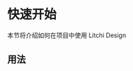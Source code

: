 # 快速开始

本节将介绍如何在项目中使用 Litchi Design

## 用法

<!-- ··· -->

<!-- <template>
<l-button>按钮</l-button>
</template>

<script setup>
import {LButton} from 'litchi-design'
console.log('comps:',LButton)
</script> -->

<!-- ··· -->
